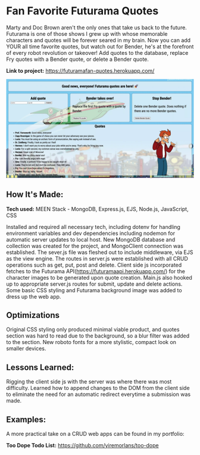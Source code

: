 # Fan Favorite Futurama Quotes
Marty and Doc Brown aren't the only ones that take us back to the future. Futurama is one of those shows I grew up with whose memorable characters and quotes will be forever seared in my brain. Now you can add YOUR all time favorite quotes, but watch out for Bender, he's at the forefront of every robot revolution or takeover! Add quotes to the database, replace Fry quotes with a Bender quote, or delete a Bender quote.

**Link to project:** https://futuramafan-quotes.herokuapp.com/

![Futurama quotes web app](https://github.com/yiremorlans/yiremorlans/blob/main/futrama.webp)

## How It's Made:

**Tech used:** MEEN Stack - MongoDB, Express.js, EJS, Node.js, JavaScript, CSS

Installed and required all necessary tech, including dotenv for handling environment variables and dev dependencies including nodemon for automatic server updates to local host. New MongoDB database and collection was created for the project, and MongoClient connection was established. The sever.js file was fleshed out to include middleware, via EJS as the view engine. The routes in server.js were established with all CRUD operations such as get, put, post and delete. Client side js incorporated fetches to the Futurama API(https://futuramaapi.herokuapp.com/) for the character images to be generated upon quote creation. Main.js also hooked up to appropriate server.js routes for submit, update and delete actions. Some basic CSS styling and Futurama background image was added to dress up the web app. 

## Optimizations

Original CSS styling only produced minimal viable product, and quotes section was hard to read due to the background, so a blur filter was added to the section. New roboto fonts for a more stylistic, compact look on smaller devices.

## Lessons Learned:

Rigging the client side js with the server was where there was most difficulty. Learned how to append changes to the DOM from the client side to eliminate the need for an automatic redirect everytime a submission was made. 

## Examples:
A more practical take on a CRUD web apps can be found in my portfolio:

**Too Dope Todo List:** https://github.com/yiremorlans/too-dope



